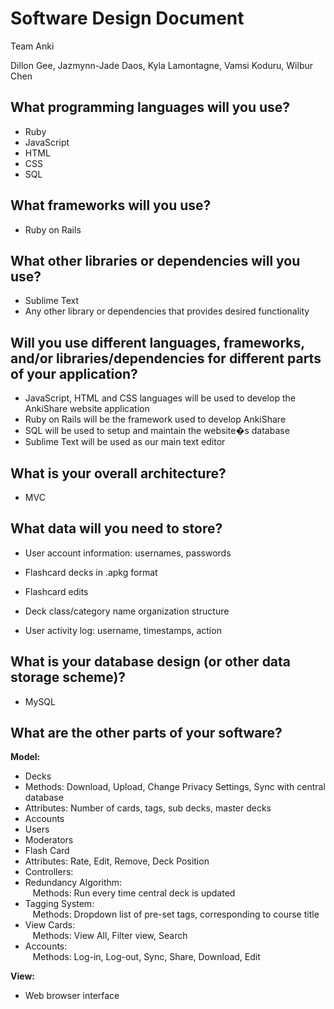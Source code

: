 # Software Design Document
Team Anki

Dillon Gee, Jazmynn-Jade Daos, Kyla Lamontagne, Vamsi Koduru, Wilbur Chen

## What programming languages will you use?
+ Ruby
+ JavaScript
+ HTML
+ CSS
+ SQL

## What frameworks will you use?
+ Ruby on Rails

## What other libraries or dependencies will you use?
+ Sublime Text
+ Any other library or dependencies that provides desired functionality

## Will you use different languages, frameworks, and/or libraries/dependencies for different parts of your application?
+ JavaScript, HTML and CSS languages will be used to develop the AnkiShare website application
+ Ruby on Rails will be the framework used to develop AnkiShare
+ SQL will be used to setup and maintain the website�s database
+ Sublime Text will be used as our main text editor

## What is your overall architecture?
+ MVC

## What data will you need to store?
+ User account information: usernames, passwords
+ Flashcard decks in .apkg format
+ Flashcard edits

+  Deck class/category name organization structure
+ User activity log: username, timestamps, action

## What is your database design (or other data storage scheme)?
+ MySQL

## What are the other parts of your software?

<b>Model:</b>
+ Decks
 + Methods: Download, Upload, Change Privacy Settings, Sync with central database
 + Attributes: Number of cards, tags, sub decks, master decks
+ Accounts
 + Users
 + Moderators
+ Flash Card
+ Attributes: Rate, Edit, Remove, Deck Position
+ Controllers:
 + Redundancy Algorithm:<br>
&nbsp;&nbsp;&nbsp;Methods: Run every time central deck is updated
 + Tagging System:<br>
&nbsp;&nbsp;&nbsp;Methods: Dropdown list of pre-set tags, corresponding to course title
 + View Cards:<br>
&nbsp;&nbsp;&nbsp;Methods: View All, Filter view, Search
 + Accounts:<br>
&nbsp;&nbsp;&nbsp;Methods: Log-in, Log-out, Sync, Share, Download, Edit

<b>View:</b>
+ Web browser interface
